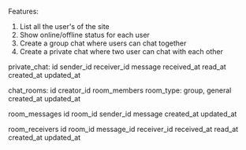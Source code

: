 Features:
1) List all the user's of the site
2) Show online/offline status for each user
3) Create a group chat where users can chat together
4) Create a private chat where two user can chat with each other



private_chat:
id
sender_id
receiver_id
message
received_at
read_at
created_at
updated_at

chat_rooms:
id
creator_id
room_members
room_type: group, general
created_at
updated_at

room_messages
id
room_id
sender_id
message
created_at
updated_at

room_receivers
id
room_id
message_id
receiver_id
received_at
read_at
created_at
updated_at
